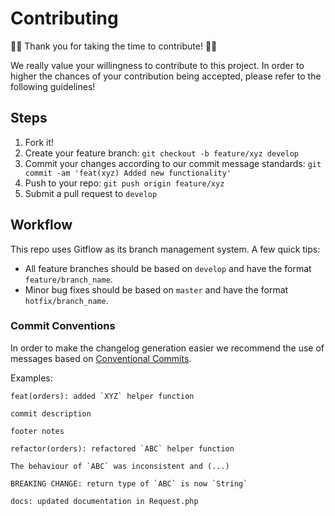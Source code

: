 # Contributing
:clap::tada: Thank you for taking the time to contribute! :tada::clap:

We really value your willingness to contribute to this project. In order to higher the chances of your contribution being accepted, please refer to the following guidelines!

## Steps

1. Fork it!
2. Create your feature branch: `git checkout -b feature/xyz develop`
3. Commit your changes according to our commit message standards: `git commit -am 'feat(xyz) Added new functionality'`
4. Push to your repo: `git push origin feature/xyz`
5. Submit a pull request to `develop`

## Workflow
This repo uses Gitflow as its branch management system.
A few quick tips:
* All feature branches should be based on `develop` and have the format `feature/branch_name`. 
* Minor bug fixes should be based on `master` and have the format `hotfix/branch_name`.

### Commit Conventions
In order to make the changelog generation easier we recommend the use of messages based on [Conventional Commits](https://conventionalcommits.org/).

Examples:
```
feat(orders): added `XYZ` helper function

commit description

footer notes
```

```
refactor(orders): refactored `ABC` helper function

The behaviour of `ABC` was inconsistent and (...)

BREAKING CHANGE: return type of `ABC` is now `String`
```

```
docs: updated documentation in Request.php
```

